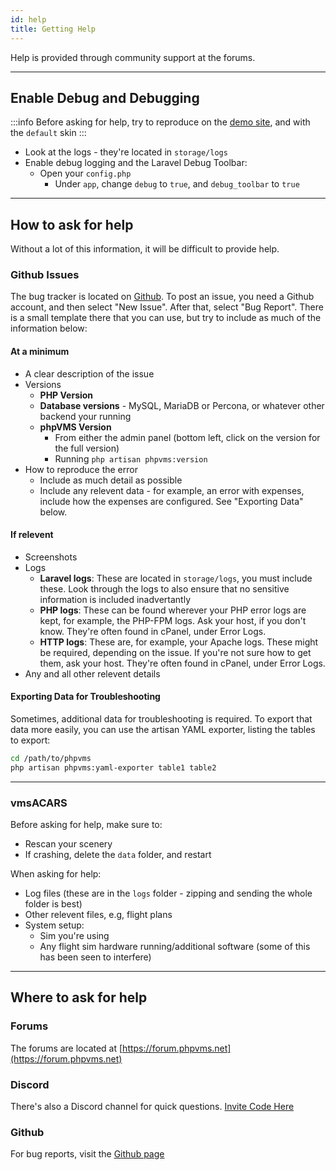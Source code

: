 ```yaml
---
id: help
title: Getting Help
---
```


Help is provided through community support at the forums. 

---
## Enable Debug and Debugging

:::info
Before asking for help, try to reproduce on the [demo site](https://demo.phpvms.net), and with the `default` skin
:::

- Look at the logs - they're located in `storage/logs`
- Enable debug logging and the Laravel Debug Toolbar:
    - Open your `config.php`
        - Under `app`, change `debug` to `true`, and `debug_toolbar` to `true`

---

## How to ask for help

Without a lot of this information, it will be difficult to provide help.

### Github Issues

The bug tracker is located on [Github](https://github.com/nabeelio/phpvms/issues). To post an issue, you need a Github account, and then select "New Issue". After that, select "Bug Report". There is a small template there that you can use, but try to include as much of the information below:

#### At a minimum

- A clear description of the issue
- Versions
    - **PHP Version**
    - **Database versions** - MySQL, MariaDB or Percona, or whatever other backend your running
    - **phpVMS Version**
        - From either the admin panel (bottom left, click on the version for the full version)
        - Running `php artisan phpvms:version`
- How to reproduce the error 
    - Include as much detail as possible
    - Include any relevent data - for example, an error with expenses, include how the expenses are configured. See "Exporting Data" below.

#### If relevent

- Screenshots
- Logs
    - **Laravel logs**: These are located in `storage/logs`, you must include these. Look through the logs to also ensure that no sensitive information is included inadvertantly
    - **PHP logs**: These can be found wherever your PHP error logs are kept, for example, the PHP-FPM logs. Ask your host, if you don't know. They're often found in cPanel, under Error Logs.
    - **HTTP logs**: These are, for example, your Apache logs. These might be required, depending on the issue. If you're not sure how to get them, ask your host. They're often found in cPanel, under Error Logs.
- Any and all other relevent details

#### Exporting Data for Troubleshooting

Sometimes, additional data for troubleshooting is required. To export that data more easily, you can use the artisan YAML exporter, listing the tables to export:

```bash
cd /path/to/phpvms
php artisan phpvms:yaml-exporter table1 table2
```

---

### vmsACARS

Before asking for help, make sure to:

- Rescan your scenery
- If crashing, delete the `data` folder, and restart

When asking for help:

- Log files (these are in the `logs` folder - zipping and sending the whole folder is best)
- Other relevent files, e.g, flight plans
- System setup:
    - Sim you're using
    - Any flight sim hardware running/additional software (some of this has been seen to interfere)

---

## Where to ask for help

### Forums

The forums are located at [https://forum.phpvms.net](https://forum.phpvms.net)

### Discord

There's also a Discord channel for quick questions. [Invite Code Here](https://discord.gg/wvAmMnd)

### Github

For bug reports, visit the [Github page](https://github.com/nabeelio/phpvms)
